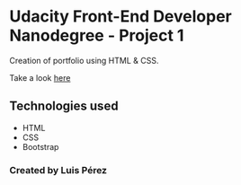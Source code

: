 # Udacity Front-End Developer Nanodegree - Project 1
Creation of portfolio using HTML & CSS.

Take a look [here](https://luisperezcr.github.io/udacity-portfolio-project/)

## Technologies used
* HTML
* CSS
* Bootstrap

### Created by Luis Pérez